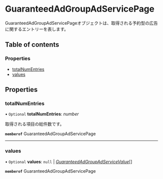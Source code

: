 # GuaranteedAdGroupAdServicePage


<div lang=\"ja\">GuaranteedAdGroupAdServicePageオブジェクトは、取得される予約型の広告に関するエントリーを表します。</div> 

## Table of contents

### Properties

- [totalNumEntries](guaranteedadgroupadservicepage.md#totalnumentries)
- [values](guaranteedadgroupadservicepage.md#values)

## Properties

### totalNumEntries

• `Optional` **totalNumEntries**: *number*

<div lang=\"ja\">取得される項目の総件数です。</div> 

**`memberof`** GuaranteedAdGroupAdServicePage

___

### values

• `Optional` **values**: ``null`` \| [*GuaranteedAdGroupAdServiceValue*](guaranteedadgroupadservicevalue.md)[]

**`memberof`** GuaranteedAdGroupAdServicePage

